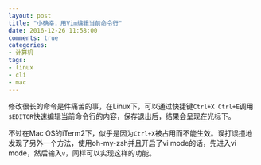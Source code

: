```yaml
---
layout: post
title: "小确幸，用Vim编辑当前命令行"
date: 2016-12-26 11:58:00
comments: true
categories:
- 计算机
tags:
- linux
- cli
- mac
---
```


修改很长的命令是件痛苦的事，在Linux下，可以通过快捷键`Ctrl+X Ctrl+E`调用`$EDITOR`快速编辑当前命令行的内容，保存退出后，结果会呈现在光标下。

不过在Mac OS的iTerm2下，似乎是因为`Ctrl+X`被占用而不能生效。误打误撞地发现了另外一个方法，使用oh-my-zsh并且开启了vi mode的话，先进入vi mode，然后输入`v`，同样可以实现这样的功能。
